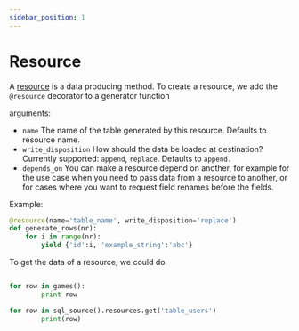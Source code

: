 ```yaml
---
sidebar_position: 1
---
```


# Resource

A [resource](../glossary.md#resource) is a data producing method. To create a resource, we add the `@resource` decorator to a generator function

arguments:
- `name` The name of the table generated by this resource. Defaults to resource name.
- `write_disposition` How should the data be loaded at destination? Currently supported: `append`, `replace`. Defaults to `append.`
- `depends_on` You can make a resource depend on another, for example for the use case when you need to pass data from a resource to another, or for cases where you want to request field renames before the fields.

Example:

```python
@resource(name='table_name', write_disposition='replace')
def generate_rows(nr):
	for i in range(nr):
		yield {'id':i, 'example_string':'abc'}
```

To get the data of a resource, we could do

```python

for row in games():
		print row

for row in sql_source().resources.get('table_users')
		print(row)

```